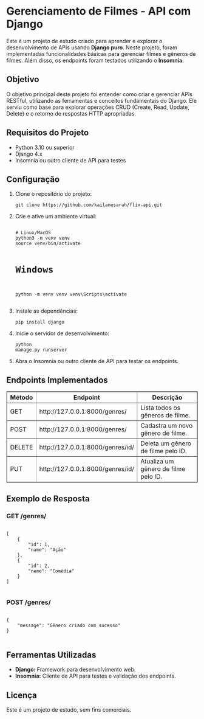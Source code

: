 <h1>Gerenciamento de Filmes - API com Django</h1>
    <p>
        Este é um projeto de estudo criado para aprender e explorar o desenvolvimento de APIs usando 
        <strong>Django puro</strong>. Neste projeto, foram implementadas funcionalidades básicas para gerenciar filmes 
        e gêneros de filmes. Além disso, os endpoints foram testados utilizando o <strong>Insomnia</strong>.
    </p>

<h2>Objetivo</h2>
    <p>
        O objetivo principal deste projeto foi entender como criar e gerenciar APIs RESTful, utilizando as ferramentas
        e conceitos fundamentais do Django. Ele serviu como base para explorar operações CRUD (Create, Read, Update, Delete) 
        e o retorno de respostas HTTP apropriadas.
    </p>

<h2>Requisitos do Projeto</h2>
    <ul>
        <li>Python 3.10 ou superior</li>
        <li>Django 4.x</li>
        <li>Insomnia ou outro cliente de API para testes</li>
    </ul>

<h2>Configuração</h2>
    <ol>
        <li>Clone o repositório do projeto:</li>
        <pre><code>git clone https://github.com/kailanesarah/flix-api.git</code></pre>
        <li>Crie e ative um ambiente virtual:</li>
        <pre><code>
# Linux/MacOS
python3 -m venv venv
source venv/bin/activate

# Windows
python -m venv venv
venv\Scripts\activate
        </code></pre>
        <li>Instale as dependências:</li>
        <pre><code>pip install django</code></pre>
        <li>Inicie o servidor de desenvolvimento:</li>
        <pre><code>python manage.py runserver</code></pre>
        <li>Abra o Insomnia ou outro cliente de API para testar os endpoints.</li>
    </ol>

<h2>Endpoints Implementados</h2>
    <table border="1">
        <thead>
            <tr>
                <th>Método</th>
                <th>Endpoint</th>
                <th>Descrição</th>
            </tr>
        </thead>
        <tbody>
            <tr>
                <td>GET</td>
                <td>http://127.0.0.1:8000/genres/</td>
                <td>Lista todos os gêneros de filme.</td>
            </tr>
            <tr>
                <td>POST</td>
                <td>http://127.0.0.1:8000/genres/</td>
                <td>Cadastra um novo gênero de filme.</td>
            </tr>
            <tr>
                <td>DELETE</td>
                <td>http://127.0.0.1:8000/genres/id/</td>
                <td>Deleta um gênero de filme pelo ID.</td>
            </tr>
            <tr>
                <td>PUT</td>
                <td>http://127.0.0.1:8000/genres/id/</td>
                <td>Atualiza um gênero de filme pelo ID.</td>
            </tr>
            
</tbody>
</table>

<h2>Exemplo de Resposta</h2>
    <h3>GET /genres/</h3>
    <pre><code>
[
    {
        "id": 1,
        "name": "Ação"
    },
    {
        "id": 2,
        "name": "Comédia"
    }
]
    </code></pre>

<h3>POST /genres/</h3>
<pre><code>
{
    "message": "Gênero criado com sucesso"
}
    </code></pre>

<h2>Ferramentas Utilizadas</h2>
    <ul>
        <li><strong>Django:</strong> Framework para desenvolvimento web.</li>
        <li><strong>Insomnia:</strong> Cliente de API para testes e validação dos endpoints.</li>
    </ul>

<h2>Licença</h2>
    <p>Este é um projeto de estudo, sem fins comerciais.</p>
</body>
</html>
